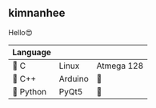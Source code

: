 ## kimnanhee

Hello😍

| Language |         |            |
| -------- | ------- | ---------- |
| 🌼 C      | Linux   | Atmega 128 |
| 🌹 C++    | Arduino | 🍑          |
| 🌻 Python | PyQt5   | 🍋          |

